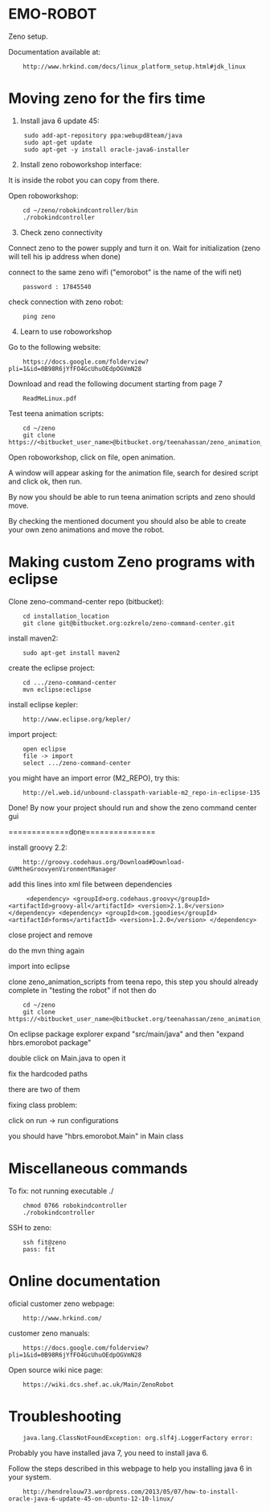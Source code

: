 EMO-ROBOT
=========

Zeno setup.

Documentation available at:

		http://www.hrkind.com/docs/linux_platform_setup.html#jdk_linux

Moving zeno for the firs time
=============================

1. Install java 6 update 45:

		sudo add-apt-repository ppa:webupd8team/java
		sudo apt-get update
		sudo apt-get -y install oracle-java6-installer

2. Install zeno roboworkshop interface:

It is inside the robot you can copy from there.

Open roboworkshop:

		cd ~/zeno/robokindcontroller/bin
		./robokindcontroller

3. Check zeno connectivity

Connect zeno to the power supply and turn it on. Wait for initialization (zeno will tell his ip address when done)

connect to the same zeno wifi ("emorobot" is the name of the wifi net)

		password : 17845540

check connection with zeno robot:

		ping zeno

4. Learn to use roboworkshop

Go to the following website:

		https://docs.google.com/folderview?pli=1&id=0B98R6jYfFO4GcUhuOEdpOGVmN28

Download and read the following document starting from page 7

		ReadMeLinux.pdf   

Test teena animation scripts:

		cd ~/zeno
		git clone https://<bitbucket_user_name>@bitbucket.org/teenahassan/zeno_animation_scripts.git

Open roboworkshop, click on file, open animation.

A window will appear asking for the animation file, search for desired script and click ok, then run.

By now you should be able to run teena animation scripts and zeno should move.

By checking the mentioned document you should also be able to create your own zeno animations and move the robot.


Making custom Zeno programs with eclipse
========================================

Clone zeno-command-center repo (bitbucket):

		cd installation_location
		git clone git@bitbucket.org:ozkrelo/zeno-command-center.git

install maven2:

		sudo apt-get install maven2
		
create the eclipse project:
		
		cd .../zeno-command-center
		mvn eclipse:eclipse
		
install eclipse kepler:

		http://www.eclipse.org/kepler/
		
import project:

		open eclipse
		file -> import
		select .../zeno-command-center

you might have an import error (M2_REPO), try this:

		http://el.web.id/unbound-classpath-variable-m2_repo-in-eclipse-135

		
Done! By now your project should run and show the zeno command center gui

=============done===============
		
install groovy 2.2:

		http://groovy.codehaus.org/Download#Download-GVMtheGroovyenVironmentManager
		
add this lines into xml file between dependencies

		 <dependency> <groupId>org.codehaus.groovy</groupId> <artifactId>groovy-all</artifactId> <version>2.1.8</version> </dependency> <dependency> <groupId>com.jgoodies</groupId> <artifactId>forms</artifactId> <version>1.2.0</version> </dependency>
		 
close project and remove

do the mvn thing again

import into eclipse

clone zeno_animation_scripts from teena repo, this step you should already complete in "testing the robot" if not then do

		cd ~/zeno
		git clone https://<bitbucket_user_name>@bitbucket.org/teenahassan/zeno_animation_scripts.git

On eclipse package explorer expand "src/main/java" and then "expand hbrs.emorobot package"

double click on Main.java to open it

fix the hardcoded paths

there are two of them

fixing class problem:

click on run -> run configurations

you should have "hbrs.emorobot.Main" in Main class

Miscellaneous commands
======================
		
To fix: not running executable ./

		chmod 0766 robokindcontroller
		./robokindcontroller
		
SSH to zeno:

		ssh fit@zeno
		pass: fit
		
Online documentation
====================

oficial customer zeno webpage:

		http://www.hrkind.com/

customer zeno manuals:

		https://docs.google.com/folderview?pli=1&id=0B98R6jYfFO4GcUhuOEdpOGVmN28
		
Open source wiki nice page:
		
		https://wiki.dcs.shef.ac.uk/Main/ZenoRobot
		
Troubleshooting
===============

		java.lang.ClassNotFoundException: org.slf4j.LoggerFactory error:

Probably you have installed java 7, you need to install java 6.

Follow the steps described in this webpage to help you installing java 6 in your system.

		http://hendrelouw73.wordpress.com/2013/05/07/how-to-install-oracle-java-6-update-45-on-ubuntu-12-10-linux/